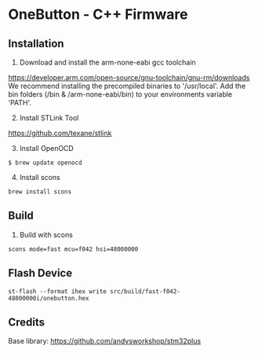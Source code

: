 # OneButton - C++ Firmware

## Installation

1. Download and install the arm-none-eabi gcc toolchain

https://developer.arm.com/open-source/gnu-toolchain/gnu-rm/downloads
We recommend installing the precompiled binaries to '/usr/local'. 
Add the bin folders (/bin & /arm-none-eabi/bin) to your environments variable 'PATH'.

2. Install STLink Tool

https://github.com/texane/stlink

3. Install OpenOCD

`$ brew update openocd`

4. Install scons

`brew install scons`

## Build

1. Build with scons

`scons mode=fast mcu=f042 hsi=48000000`

## Flash Device

`st-flash --format ihex write src/build/fast-f042-48000000i/onebutton.hex`

## Credits

Base library:  https://github.com/andysworkshop/stm32plus
